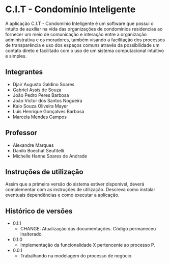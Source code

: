 # C.I.T - Condomínio Inteligente

A aplicação C.I.T - Condomínio Inteligente é um software que possui o intuito de auxiliar na vida das organizações de condomínios residencias ao fornecer um meio de comunicação
e interação entre a organização administrativa e os moradores, também visando a facilitação dos processos de transparência e uso dos espaços comuns através da possibilidade um contato direto e facilitado com o uso de um sistema computacional intuitivo e simples. 

## Integrantes

* Djair Augusto Galdino Soares
* Gabriel Assis de Souza
* João Pedro Peres Barbosa
* João Victor dos Santos Nogueira 
* Kaio Souza Oliveira Mayer
* Luis Henrique Gonçalves Barbosa
* Marcela Mendes Campos

## Professor

* Alexandre Marques
* Danilo Boechat Seufitelli
* Michelle Hanne Soares de Andrade

## Instruções de utilização

Assim que a primeira versão do sistema estiver disponível, deverá complementar com as instruções de utilização. Descreva como instalar eventuais dependências e como executar a aplicação.

## Histórico de versões

* 0.1.1
    * CHANGE: Atualização das documentações. Código permaneceu inalterado.
* 0.1.0
    * Implementação da funcionalidade X pertencente ao processo P.
* 0.0.1
    * Trabalhando na modelagem do processo de negócio.

